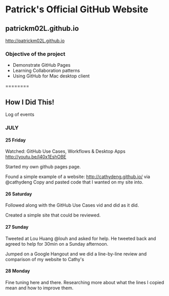# Patrick's Official GitHub Website

## patrickm02L.github.io
http://patrickm02L.github.io

### Objective of the project

* Demonstrate GitHub Pages
* Learning Collaboration patterns
* Using GitHub for Mac desktop client

========

## How I Did This!
Log of events

### JULY
#### 25 Friday

Watched: GitHub Use Cases, Workflows & Desktop Apps http://youtu.be/l40x1EshOBE

Started my own github pages page. 

Found a simple example of a website: http://cathydeng.github.io/  via @cathydeng
Copy and pasted code that I wanted on my site into. 

#### 26 Saturday

Followed along with the GitHub Use Cases vid and did as it did. 

Created a simple site that could be reviewed. 

#### 27 Sunday

Tweeted at Lou Huang @louh and asked for help.
He tweeted back and agreed to help for 30min on a Sunday afternoon. 

Jumped on a Google Hangout and we did a line-by-line review and comparison of my website to Cathy's

#### 28 Monday
Fine tuning here and there. Researching more about what the lines I copied mean and how to improve them. 

